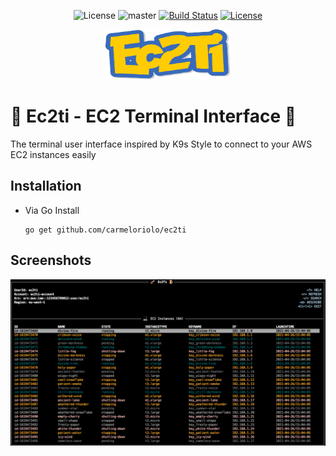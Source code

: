 <center>

![License](https://www.repostatus.org/badges/latest/wip.svg)
![master](https://github.com/carmeloriolo/ec2ti/actions/workflows/go.yml/badge.svg?branch=master)
[![Build Status](https://travis-ci.com/carmeloriolo/ec2ti.svg?token=bawSUPPTpi76oR9sa9X6&branch=master)](https://travis-ci.com/carmeloriolo/ec2ti)
[![License](https://img.shields.io/badge/License-Apache%202.0-blue.svg)](https://github.com/carmeloriolo/ec2ti/blob/master/LICENSE)

  <img src="docs/logo.png" width="200" height="80" />
</center>

# 🚀 Ec2ti - EC2 Terminal Interface 🍺
The terminal user interface inspired by K9s Style to connect to your AWS EC2 instances easily

## Installation
- Via Go Install

  ```
  go get github.com/carmeloriolo/ec2ti
  ```
## Screenshots
<img src="docs/screenshots/ec2ti.png"/>
